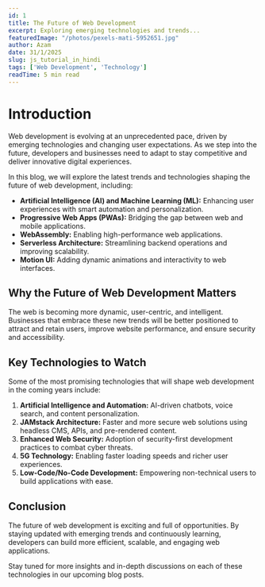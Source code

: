 ```yaml
---
id: 1
title: The Future of Web Development
excerpt: Exploring emerging technologies and trends...
featuredImage: "/photos/pexels-mati-5952651.jpg"
author: Azam
date: 31/1/2025
slug: js_tutorial_in_hindi
tags: ['Web Development', 'Technology']
readTime: 5 min read
---
```


# Introduction

Web development is evolving at an unprecedented pace, driven by emerging technologies and changing user expectations. As we step into the future, developers and businesses need to adapt to stay competitive and deliver innovative digital experiences.

In this blog, we will explore the latest trends and technologies shaping the future of web development, including:

- **Artificial Intelligence (AI) and Machine Learning (ML):** Enhancing user experiences with smart automation and personalization.
- **Progressive Web Apps (PWAs):** Bridging the gap between web and mobile applications.
- **WebAssembly:** Enabling high-performance web applications.
- **Serverless Architecture:** Streamlining backend operations and improving scalability.
- **Motion UI:** Adding dynamic animations and interactivity to web interfaces.

## Why the Future of Web Development Matters

The web is becoming more dynamic, user-centric, and intelligent. Businesses that embrace these new trends will be better positioned to attract and retain users, improve website performance, and ensure security and accessibility.

## Key Technologies to Watch

Some of the most promising technologies that will shape web development in the coming years include:

1. **Artificial Intelligence and Automation:** AI-driven chatbots, voice search, and content personalization.
2. **JAMstack Architecture:** Faster and more secure web solutions using headless CMS, APIs, and pre-rendered content.
3. **Enhanced Web Security:** Adoption of security-first development practices to combat cyber threats.
4. **5G Technology:** Enabling faster loading speeds and richer user experiences.
5. **Low-Code/No-Code Development:** Empowering non-technical users to build applications with ease.

## Conclusion

The future of web development is exciting and full of opportunities. By staying updated with emerging trends and continuously learning, developers can build more efficient, scalable, and engaging web applications. 

Stay tuned for more insights and in-depth discussions on each of these technologies in our upcoming blog posts.
